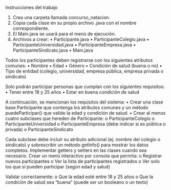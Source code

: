 Instrucciones del trabajo
1.	Crea una carpeta llamada concurso_natacion.
2.	Copia cada clase en su propio archivo .java con el nombre correspondiente.
3.	El Main.java se usará para el menú de ejecución.
4.	Archivos a crear:
• Participante.java
•	ParticipanteColegio.java
•	ParticipanteUniversidad.java
•	ParticipanteEmpresa.java
•	ParticipanteSindicato.java
•	Main.java

Todos los participantes deben registrarse con los siguientes atributos comunes: 
•	Nombre 
•	Edad 
•	Género 
•	Condición de salud (buena o no) 
•	Tipo de entidad (colegio, universidad, empresa pública, empresa privada o sindicato) 

Solo podrán participar personas que cumplan con los siguientes requisitos: 
•	Tener entre 18 y 25 años 
•	Estar en buena condición de salud

A continuación, se mencionan los requisitos del sistema:
•	Crear una clase base Participante que contenga los atributos comunes y un método puedeParticipar() que valide la edad y condición de salud. 
•	Crear al menos cuatro subclases que hereden de Participante: 
o	ParticipanteColegio 
o	ParticipanteUniversidad 
o	ParticipanteEmpresa (debe indicar si es pública o privada) 
o	ParticipanteSindicato 

Cada subclase debe incluir su atributo adicional (ej. nombre del colegio o sindicato) y sobrescribir un método getInfo() para mostrar los datos completos. 
Implementar getters y setters en las clases cuando sea necesario. 
Crear un menú interactivo por consola que permita: 
o	Registrar nuevos participantes 
o	Ver la lista de participantes registrados 
o	Ver solo los que sí pueden participar (según edad y salud) 

Validar correctamente: 
o	Que la edad esté entre 18 y 25 años 
o	Que la condición de salud sea “buena” (puede ser un booleano o un texto)
